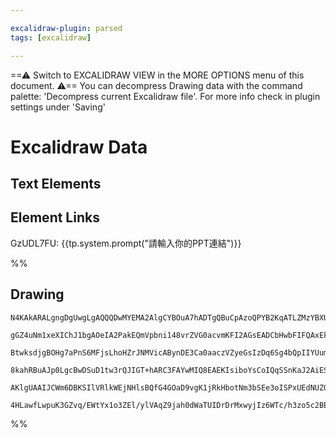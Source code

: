 ```yaml
---

excalidraw-plugin: parsed
tags: [excalidraw]

---
```

==⚠  Switch to EXCALIDRAW VIEW in the MORE OPTIONS menu of this document. ⚠== You can decompress Drawing data with the command palette: 'Decompress current Excalidraw file'. For more info check in plugin settings under 'Saving'


# Excalidraw Data
## Text Elements
## Element Links
GzUDL7FU: {{tp.system.prompt("請輸入你的PPT連結")}}

%%
## Drawing
```compressed-json
N4KAkARALgngDgUwgLgAQQQDwMYEMA2AlgCYBOuA7hADTgQBuCpAzoQPYB2KqATLZMzYBXUtiRoIACyhQ4zZAHoFAc0JRJQgEYA6bGwC2CgF7N6hbEcK4OCtptbErHALRY8RMpWdx8Q1TdIEfARcZgRmBShcZQUebQBWbQBGGjoghH0EDihmbgBtcDBQMBKIEm4IAHEjAFUAEQAZAHYAMRrUkshYRAqMzQRiYlxNYI7SzG5neIAGABZtJvj+UphJ

gGZ4uNm1xeXIChJ1bgAOeIA2PakEQmVpbni148vrZVG0acvmKFI2AGsEADCbHwbFIFQAxEkEFCoWNIJpcNhfsofkIOMQgSCwRJvtZmHBcIFsnCIAAzQj4fAAZVgb3Qgg8JK+P3+AHVDpJuHxCgJvn8EDSYHSIAzypdUbcOOFcmgkpc2ATsGpVrLph8eRAUcI4ABJYgy1B5AC6l1J5Eyeu4HCElMuhHRWAquGmJNR6KlzANxU60Hg4lQax5AF9Pgg

BtwksdjgBOHg7aPnS6MFjsLhoHZrJNMVicABynDE3Ca0aaczVZyeGsIzDq6Sg4bQpIIYUummE6IAosFMtkDdbbRqhHAhvXiBGmjwozwkvFozt4rNLkQOL8KtJZPIlGRCIxtMo2GxXghdAYFOTggpiAokjrp786hOABJ1AAaZ3oACsKA1HwBHSrmJIdQfkYAD6szYJo/7eAoZgIBQAD8Qj4gAvNujCgcuq5LmwSINqgTb4C2GrMO4/oFJ0YByjyVE

8kahRBuAJp0LgcBwDSuD1tw3rQJIGT+hARC3FAYwMIQ8EAEKIsiboYsCoIQqSSnKaJ2AiESUA6vW+g0iygLydi6CQtCJmqepWSadpUlIlqaJyViFS4hw+KEhZZmkBpWkZC0FLUrSAmimOywQGpHkWV5Ol8myHJcsFoWedpun8oKwqBe5CUZAASsIkrShGcXmdkEUAPKKsqEZqgVYVFdpLScFALS4PoFIqqgSyFCFhWWd59VUoQRj+jw6qlPF4XaQ

AKlgUAAIJCWm6DBKSIlVRlkWEjNHlsBQfG4GOaD9vgK1jRkHbotNm3bSEe3oISPxUEdNUZOdd3jX6FSyaJpE/JSL7cCW8w8O1pRfcC+AAJrcGc5wJGcgPBUYB76NxGr0AQQj+kkDEPd1+jZXZHoGhAH3BSiJB9QNXLDZApPEDSCBwPcJOkCQACybDEAgp3DME12EcRpQ05iCloN6kAScC11E8oCIABTTk01C8EkCtKyr0wJAAlCSmUIMoNqEu90u

4HLawfLwpuK3GZvq/EWtYx1o3ZEl/ylVAqZ9jah0dWaTUIDrDrMxwyjIz6WTc/h3zo5c2BEAzaCRwglwcL73AJ/KQhQMu/oJ/bpR2B+CDYDkVLJ3AbMc1zIz4XzicdYibuMONB74CHpTdAF6RF6mJJqV8BivT0+2ezheG882tc+vgoQzV3jfN1ansMeAIZ0Oe4TcYxQZAA==
```
%%